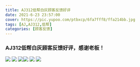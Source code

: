 ```yaml
---
title: AJ312低帮白灰顾客反馈好评
date: 2021-6-23 23:57:00
cover: https://pic.yupoo.com/ptbxcp/6fa7fff8/ffa214bb.jpg
tags: [AJ,AJ312,低帮]
categories: [顾客反馈]
---
```


###  AJ312低帮白灰顾客反馈好评，感谢老板！
![](https://pic.yupoo.com/ptbxcp/118bdb3e/2721360e.jpg)
![](https://pic.yupoo.com/ptbxcp/d2298cf0/acfc8872.jpg)
![](https://pic.yupoo.com/ptbxcp/ad14457c/a734cd8f.jpg)![](https://pic.yupoo.com/ptbxcp/c51d774a/a150d531.jpg)
![](https://pic.yupoo.com/ptbxcp/6fa7fff8/ffa214bb.jpg)
![](https://pic.yupoo.com/ptbxcp/2bf4b7a8/1c050419.jpg)
